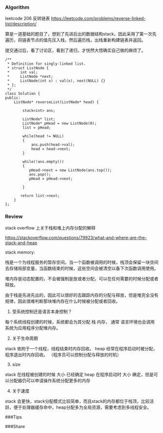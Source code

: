 ### Algorithm
leetcode 206 反转链表
https://leetcode.com/problems/reverse-linked-list/description/

算是一道基础的题目了，想到了先进后出的数据结构stack，因此采用了第一次先遍历，将链表节点的值先压入栈，然后遍历栈，出栈重新构建链表并返回。

提交通过后，看了讨论区，看到了递归，才恍然大悟确实自己做的麻烦了。

```
/**
 * Definition for singly-linked list.
 * struct ListNode {
 *     int val;
 *     ListNode *next;
 *     ListNode(int x) : val(x), next(NULL) {}
 * };
 */
class Solution {
public:
    ListNode* reverseList(ListNode* head) {
        
        stack<int> ans;
        
        ListNode* list;
        ListNode* pHead = new ListNode(0);
        list = pHead;
    
        while(head != NULL)
        {
            ans.push(head->val);
            head = head->next;
        }
     
        while(!ans.empty())
        {
           pHead->next = new ListNode(ans.top());
           ans.pop();
           pHead = pHead->next;
         
        }
        
       return list->next;
    }
};
```



### Review

stack overflow 上关于栈和堆上内存分配的解释

https://stackoverflow.com/questions/79923/what-and-where-are-the-stack-and-heap

stack memory:

栈是一个为线程服务的暂存空间。当一个函数被调用的时候，栈顶会保留一块空间去存储局部变量，当函数结束的时候，这些空间会被清空以备下次函数调用使用。

堆内存是动态配置的，不会被强制是放或者分配，可以在任何需要的时候分配或者释放。

由于栈是先进先出的，因此可以很好的去跟踪内存的分配与释放，但是堆完全没有规律，因此很难判断那块堆内存在什么时候被分配或者回收。

1. 受系统控制还是语言本身控制？

每个系统线程创建的时候，系统都会为其分配 栈 内存， 通常 语言环境也会调用系统为应用程序分配堆内存。

2. 关于生命周期

stack 依附于一个线程，线程结束时内存回收。
heap  经常在程序启动时被分配，程序退出时内存回收。 （程序员可以控制分配与释放的时机）

3. size

stack 在线程被创建的时候 大小 已经确定
heap 在程序启动时 大小 确定，但是可以分配器仍可以申请操作系统分配更多的内存

4. 关于速度

stack 会更快，stack分配模式比较简单，而且stack的内存都位于栈顶，比较活跃，便于处理器缓存命中，heap分配多为全局资源，需要考虑到多线程安全。


###Tips






###Share







